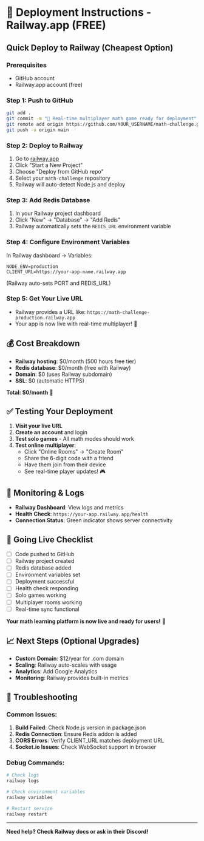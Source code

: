 # 🚀 Deployment Instructions - Railway.app (FREE)

## Quick Deploy to Railway (Cheapest Option)

### **Prerequisites**
- GitHub account
- Railway.app account (free)

### **Step 1: Push to GitHub**
```bash
git add .
git commit -m "🎯 Real-time multiplayer math game ready for deployment"
git remote add origin https://github.com/YOUR_USERNAME/math-challenge.git
git push -u origin main
```

### **Step 2: Deploy to Railway**
1. Go to [railway.app](https://railway.app)
2. Click "Start a New Project"
3. Choose "Deploy from GitHub repo"
4. Select your `math-challenge` repository
5. Railway will auto-detect Node.js and deploy

### **Step 3: Add Redis Database**
1. In your Railway project dashboard
2. Click "New" → "Database" → "Add Redis"
3. Railway automatically sets the `REDIS_URL` environment variable

### **Step 4: Configure Environment Variables**
In Railway dashboard → Variables:
```
NODE_ENV=production
CLIENT_URL=https://your-app-name.railway.app
```
(Railway auto-sets PORT and REDIS_URL)

### **Step 5: Get Your Live URL**
- Railway provides a URL like: `https://math-challenge-production.railway.app`
- Your app is now live with real-time multiplayer! 🎉

## 💰 Cost Breakdown
- **Railway hosting**: $0/month (500 hours free tier)
- **Redis database**: $0/month (free with Railway)
- **Domain**: $0 (uses Railway subdomain)
- **SSL**: $0 (automatic HTTPS)

**Total: $0/month** 💸

## ✅ Testing Your Deployment

1. **Visit your live URL**
2. **Create an account** and login
3. **Test solo games** - All math modes should work
4. **Test online multiplayer**:
   - Click "Online Rooms" → "Create Room"
   - Share the 6-digit code with a friend
   - Have them join from their device
   - See real-time player updates! 🎮

## 🔧 Monitoring & Logs

- **Railway Dashboard**: View logs and metrics
- **Health Check**: `https://your-app.railway.app/health`
- **Connection Status**: Green indicator shows server connectivity

## 🚀 Going Live Checklist

- [ ] Code pushed to GitHub
- [ ] Railway project created
- [ ] Redis database added
- [ ] Environment variables set
- [ ] Deployment successful
- [ ] Health check responding
- [ ] Solo games working
- [ ] Multiplayer rooms working
- [ ] Real-time sync functional

**Your math learning platform is now live and ready for users!** 🎯

## 📈 Next Steps (Optional Upgrades)

- **Custom Domain**: $12/year for .com domain
- **Scaling**: Railway auto-scales with usage
- **Analytics**: Add Google Analytics
- **Monitoring**: Railway provides built-in metrics

## 🐛 Troubleshooting

### Common Issues:
1. **Build Failed**: Check Node.js version in package.json
2. **Redis Connection**: Ensure Redis addon is added
3. **CORS Errors**: Verify CLIENT_URL matches deployment URL
4. **Socket.io Issues**: Check WebSocket support in browser

### Debug Commands:
```bash
# Check logs
railway logs

# Check environment variables  
railway variables

# Restart service
railway restart
```

---
**Need help? Check Railway docs or ask in their Discord!**